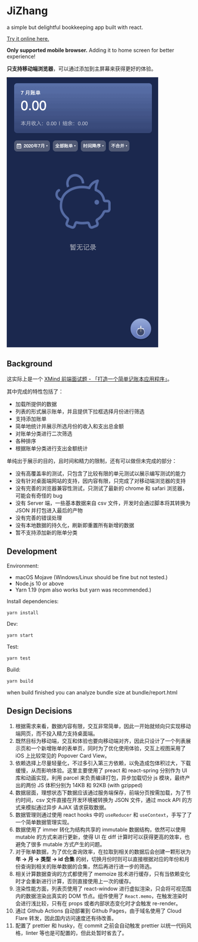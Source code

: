 # JiZhang

a simple but delightful bookkeeping app built with react.

[Try it online here.](http://zoubingwu.com/jizhang)

**Only supported mobile browser.** Adding it to home screen for better experience!

**只支持移动端浏览器**，可以通过添加到主屏幕来获得更好的体验。

![](./preview.gif)

## Background

这实际上是一个 [XMind 前端面试题 - 「打造一个简单记账本应用程序」](https://github.com/xmindltd/hiring/blob/master/frontend-1/README.md)。

其中完成的特性包括了：

- 加载所提供的数据
- 列表的形式展示账单，并且提供下拉框选择月份进行筛选
- 支持添加账单
- 简单地统计并展示所选月份的收入和支出总金额
- 对账单分类进行二次筛选
- 各种排序
- 根据账单分类进行支出金额统计

单纯出于展示的目的，且时间和精力的限制，还有可以做但未完成的部分：

- 没有高覆盖率的测试，只包含了比较有限的单元测试以展示编写测试的能力
- 没有针对桌面端网站的支持，因内容有限，只完成了对移动端浏览器的支持
- 没有完善的浏览器兼容性测试，只测试了最新的 chrome 和 safari 浏览器，可能会有奇怪的 bug
- 没有 Server 端，一些基本数据来自 csv 文件，开发时会通过脚本将其转换为 JSON 并打包进入最后的产物
- 没有完善的错误处理
- 没有本地数据的持久化，刷新即重置所有新增的数据
- 暂不支持添加新的账单分类

## Development

Environment:

- macOS Mojave (Windows/Linux should be fine but not tested.)
- Node.js 10 or above
- Yarn 1.19 (npm also works but yarn was recommended.)

Install dependencies:

```sh
yarn install
```

Dev:

```sh
yarn start
```

Test:

```sh
yarn test
```

Build:

```sh
yarn build
```

when build finished you can analyze bundle size at bundle/report.html

## Design Decisions

1. 根据需求来看，数据内容有限，交互非常简单，因此一开始就倾向只实现移动端网页，而不投入精力支持桌面端。
2. 既然目标为移动端，交互和体验也要向移动端对齐，因此只设计了一个列表展示页和一个新增账单的表单页，同时为了优化使用体验，交互上视图采用了 iOS 上比较常见的 Popover Card View。
3. 依赖选择上尽量轻量化，不过多引入第三方依赖，以免造成包体积过大，下载缓慢，从而影响体验。这里主要使用了 preact 和 react-spring 分别作为 UI 库和动画实现，利用 parcel 来负责编译打包，异步加载切分 js 模块，最终产出的两份 JS 体积分别为 14KB 和 92KB (with gzipped)
4. 数据层面，理想状态下数据应该通过服务端保存，前端分页按需加载，为了节约时间，csv 文件直接在开发环境被转换为 JSON 文件，通过 mock API 的方式来模拟通过异步 AJAX 请求获取数据。
5. 数据管理则通过使用 react hooks 中的 `useReducer` 和 `useContext`，手写了了一个简单数据管理实现。
6. 数据使用了 immer 转化为结构共享的 immutable 数据结构，依然可以使用 mutable 的方式来进行更新，使得 UI 在 diff 计算时可以获得更高的效率，也避免了很多 mutable 方式产生的问题。
7. 对于账单数据，为了优化查询效率，在拉取到相关的数据后会创建一颗形状为 **年 -> 月 -> 类型 -> id 合集** 的树，切换月份时则可以直接根据对应的年份和月份查询到相关的账单数据的合集，然后再进行进一步的筛选。
8. 相关计算数据查询的方式都使用了 memoize 技术进行缓存，只有当依赖变化时才会重新进行计算，否则直接使用上一次的缓存。
9. 渲染性能方面，列表页使用了 react-window 进行虚拟渲染，只会将可视范围内的数据渲染出真实的 DOM 节点。组件使用了 `React.memo`，在触发渲染时会进行浅比较，只有在 props 或者内部状态变化时才会触发 re-render。
10. 通过 Github Actions 自动部署到 Github Pages，由于域名使用了 Cloud Flare 转发，因此国内访问速度还有待改善。
11. 配置了 prettier 和 husky，在 commit 之前会自动触发 prettier 以统一代码风格，linter 等也是可配置的，但此处暂时省去了。
